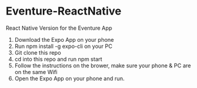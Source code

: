 # Eventure-ReactNative
React Native Version for the Eventure App
1. Download the Expo App on your phone
2. Run npm install -g expo-cli on your PC
3. Git clone this repo
4. cd into this repo and run npm start
5. Follow the instructions on the brower, make sure your phone & PC are on the same Wifi
6. Open the Expo App on your phone and run.

